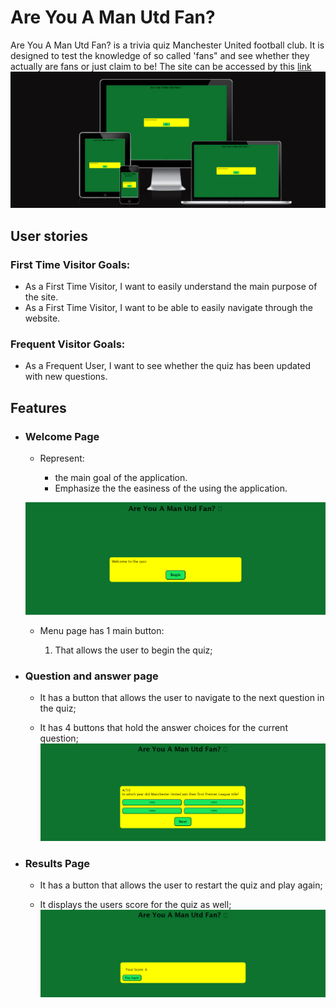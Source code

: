 # Are You A Man Utd Fan?

Are You A Man Utd Fan? is a trivia quiz Manchester United football club. It is designed to test the knowledge of so called 'fans" and see whether they actually are fans or just claim to be!
The site can be accessed by this [link](https://khalidcodes1.github.io/Are-You-A-Man-Utd-Fan/)
![Responsive Mockup](documentation/responsive_mockup.png)


## User stories
### First Time Visitor Goals:
* As a First Time Visitor, I want to easily understand the main purpose of the site.
* As a First Time Visitor, I want to be able to easily navigate through the website.
### Frequent Visitor Goals:
* As a Frequent User, I want to see whether the quiz has been updated with new questions.
## Features

+ ### Welcome Page

    - Represent: 

        * the main goal of the application.
        * Emphasize the the easiness of the using the application.

    ![Welcome Page](documentation/welcome_page.png)

    - Menu page has 1 main button:

        1. That allows the user to begin the quiz;

        
+ ### Question and answer page
    - It has a button that allows the user to navigate to the next question in the quiz;

    - It has 4 buttons that hold the answer choices for the current question;
    ![Question and Answer page](documentation/q&a_page.png)

+ ### Results Page
    - It has a button that allows the user to restart the quiz and play again;

    - It displays the users score for the quiz as well;
     ![Result page](documentation/results_page.png)

